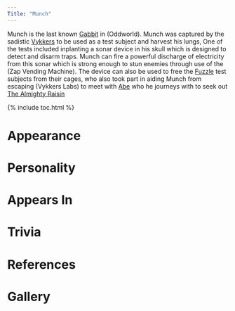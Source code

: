 ```yaml
---
Title: "Munch"
---
```


Munch is the last known [Gabbit](/species/gabbit) in (Oddworld).
Munch was captured by the sadistic [Vykkers](/species/Vykkers) to be used as a test subject and harvest his lungs,
One of the tests included inplanting a sonar device in his skull which is designed to detect and disarm traps.
Munch can fire a powerful discharge of electricity from this sonar which is strong enough to stun enemies through use of the (Zap Vending Machine).
The device can also be used to free the [Fuzzle](/species/fuzzle) test subjects from their cages, who also took part in aiding Munch from escaping (Vykkers Labs) to meet with [Abe](/characters/abe) who he journeys with to seek out [The Almighty Raisin](/characters/thealmightyraisin)

{% include toc.html %}

# Appearance

# Personality

# Appears In

# Trivia

# References

# Gallery
